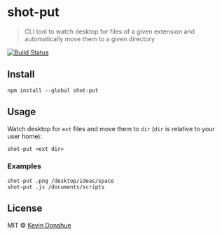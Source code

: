 # shot-put

> CLI tool to watch desktop for files of a given extension and automatically move them to a given directory

[![Build Status](https://travis-ci.org/kevmannn/shot-put.svg?branch=master)](https://travis-ci.org/kevmannn/shot-put)

## Install

```console
npm install --global shot-put
```

## Usage

Watch desktop for `ext` files and move them to `dir` (`dir` is relative to your user home):
```console
shot-put <ext dir>
```

### Examples
```console
shot-put .png /desktop/ideas/space
shot-put .js /documents/scripts
```

## License

MIT © [Kevin Donahue](https://twitter.com/recur_excur)
